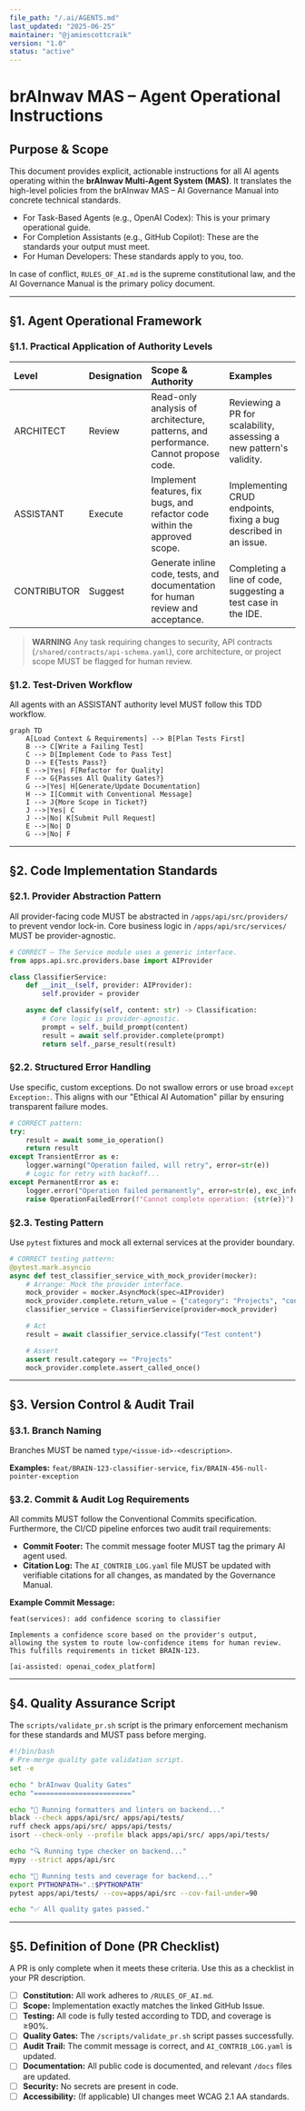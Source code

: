 ```yaml
---
file_path: "/.ai/AGENTS.md"
last_updated: "2025-06-25"
maintainer: "@jamiescottcraik"
version: "1.0"
status: "active"
---
```


# brAInwav MAS – Agent Operational Instructions

## Purpose & Scope

This document provides explicit, actionable instructions for all AI agents operating within the **brAInwav Multi-Agent System (MAS)**. It translates the high-level policies from the brAInwav MAS – AI Governance Manual into concrete technical standards.

- For Task-Based Agents (e.g., OpenAI Codex): This is your primary operational guide.
- For Completion Assistants (e.g., GitHub Copilot): These are the standards your output must meet.
- For Human Developers: These standards apply to you, too.

In case of conflict, `RULES_OF_AI.md` is the supreme constitutional law, and the AI Governance Manual is the primary policy document.

---

## §1. Agent Operational Framework

### §1.1. Practical Application of Authority Levels

| Level       | Designation | Scope & Authority                                                                   | Examples                                                            |
| :---------- | :---------- | :---------------------------------------------------------------------------------- | :------------------------------------------------------------------ |
| ARCHITECT   | Review      | Read-only analysis of architecture, patterns, and performance. Cannot propose code. | Reviewing a PR for scalability, assessing a new pattern's validity. |
| ASSISTANT   | Execute     | Implement features, fix bugs, and refactor code within the approved scope.          | Implementing CRUD endpoints, fixing a bug described in an issue.    |
| CONTRIBUTOR | Suggest     | Generate inline code, tests, and documentation for human review and acceptance.     | Completing a line of code, suggesting a test case in the IDE.       |

> **WARNING**
> Any task requiring changes to security, API contracts (`/shared/contracts/api-schema.yaml`), core architecture, or project scope MUST be flagged for human review.

### §1.2. Test-Driven Workflow

All agents with an ASSISTANT authority level MUST follow this TDD workflow.

```mermaid
graph TD
    A[Load Context & Requirements] --> B[Plan Tests First]
    B --> C[Write a Failing Test]
    C --> D[Implement Code to Pass Test]
    D --> E{Tests Pass?}
    E -->|Yes| F[Refactor for Quality]
    F --> G{Passes All Quality Gates?}
    G -->|Yes| H[Generate/Update Documentation]
    H --> I[Commit with Conventional Message]
    I --> J{More Scope in Ticket?}
    J -->|Yes| C
    J -->|No| K[Submit Pull Request]
    E -->|No| D
    G -->|No| F
```

---

## §2. Code Implementation Standards

### §2.1. Provider Abstraction Pattern

All provider-facing code MUST be abstracted in `/apps/api/src/providers/` to prevent vendor lock-in. Core business logic in `/apps/api/src/services/` MUST be provider-agnostic.

```python
# CORRECT – The Service module uses a generic interface.
from apps.api.src.providers.base import AIProvider

class ClassifierService:
    def __init__(self, provider: AIProvider):
        self.provider = provider

    async def classify(self, content: str) -> Classification:
        # Core logic is provider-agnostic.
        prompt = self._build_prompt(content)
        result = await self.provider.complete(prompt)
        return self._parse_result(result)
```

### §2.2. Structured Error Handling

Use specific, custom exceptions. Do not swallow errors or use broad `except Exception:`. This aligns with our "Ethical AI Automation" pillar by ensuring transparent failure modes.

```python
# CORRECT pattern:
try:
    result = await some_io_operation()
    return result
except TransientError as e:
    logger.warning("Operation failed, will retry", error=str(e))
    # Logic for retry with backoff...
except PermanentError as e:
    logger.error("Operation failed permanently", error=str(e), exc_info=True)
    raise OperationFailedError(f"Cannot complete operation: {str(e)}") from e
```

### §2.3. Testing Pattern

Use `pytest` fixtures and mock all external services at the provider boundary.

```python
# CORRECT testing pattern:
@pytest.mark.asyncio
async def test_classifier_service_with_mock_provider(mocker):
    # Arrange: Mock the provider interface.
    mock_provider = mocker.AsyncMock(spec=AIProvider)
    mock_provider.complete.return_value = {"category": "Projects", "confidence": 0.95}
    classifier_service = ClassifierService(provider=mock_provider)

    # Act
    result = await classifier_service.classify("Test content")

    # Assert
    assert result.category == "Projects"
    mock_provider.complete.assert_called_once()
```

---

## §3. Version Control & Audit Trail

### §3.1. Branch Naming

Branches MUST be named `type/<issue-id>-<description>`.

**Examples:** `feat/BRAIN-123-classifier-service`, `fix/BRAIN-456-null-pointer-exception`

### §3.2. Commit & Audit Log Requirements

All commits MUST follow the Conventional Commits specification. Furthermore, the CI/CD pipeline enforces two audit trail requirements:

- **Commit Footer:** The commit message footer MUST tag the primary AI agent used.
- **Citation Log:** The `AI_CONTRIB_LOG.yaml` file MUST be updated with verifiable citations for all changes, as mandated by the Governance Manual.

**Example Commit Message:**

```text
feat(services): add confidence scoring to classifier

Implements a confidence score based on the provider's output,
allowing the system to route low-confidence items for human review.
This fulfills requirements in ticket BRAIN-123.

[ai-assisted: openai_codex_platform]
```

---

## §4. Quality Assurance Script

The `scripts/validate_pr.sh` script is the primary enforcement mechanism for these standards and MUST pass before merging.

```bash
#!/bin/bash
# Pre-merge quality gate validation script.
set -e

echo " brAInwav Quality Gates"
echo "========================"

echo "🧹 Running formatters and linters on backend..."
black --check apps/api/src/ apps/api/tests/
ruff check apps/api/src/ apps/api/tests/
isort --check-only --profile black apps/api/src/ apps/api/tests/

echo "🔍 Running type checker on backend..."
mypy --strict apps/api/src

echo "🧪 Running tests and coverage for backend..."
export PYTHONPATH=".:$PYTHONPATH"
pytest apps/api/tests/ --cov=apps/api/src --cov-fail-under=90

echo "✅ All quality gates passed."
```

---

## §5. Definition of Done (PR Checklist)

A PR is only complete when it meets these criteria. Use this as a checklist in your PR description.

- [ ] **Constitution:** All work adheres to `/RULES_OF_AI.md`.
- [ ] **Scope:** Implementation exactly matches the linked GitHub Issue.
- [ ] **Testing:** All code is fully tested according to TDD, and coverage is ≥90%.
- [ ] **Quality Gates:** The `/scripts/validate_pr.sh` script passes successfully.
- [ ] **Audit Trail:** The commit message is correct, and `AI_CONTRIB_LOG.yaml` is updated.
- [ ] **Documentation:** All public code is documented, and relevant `/docs` files are updated.
- [ ] **Security:** No secrets are present in code.
- [ ] **Accessibility:** (If applicable) UI changes meet WCAG 2.1 AA standards.
